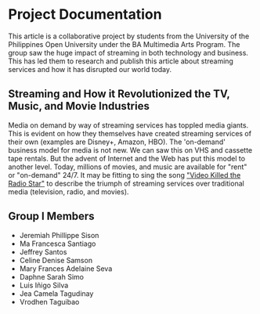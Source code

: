# Project Documentation

This article is a collaborative project by students from the  University of the Philippines Open University under the BA Multimedia  Arts Program. The group saw the huge impact of streaming in both  technology and business. This has led them to research and publish this  article about streaming services and how it has disrupted our world  today.

## Streaming and How it Revolutionized the TV, Music, and Movie Industries

Media on demand by way of streaming services has toppled media giants. This is evident on how they themselves have created streaming services of their own (examples are Disney+, Amazon, HBO). The 'on-demand' business model for media is not new. We can saw this on VHS and cassette tape rentals. But the advent of Internet and the Web has put this model to another level. Today, millions of movies, and music are available for "rent" or "on-demand" 24/7. It may be fitting to sing the song ["Video Killed the Radio Star"](https://www.youtube.com/watch?v=LrjdpNDfZLo)  to describe the triumph of streaming services over traditional media (television, radio, and movies).

## Group I Members

- Jeremiah Phillippe Sison
- Ma Francesca Santiago
- Jeffrey Santos
- Celine Denise Samson
- Mary Frances Adelaine Seva
- Daphne Sarah Simo
- Luis Iñigo Silva
- Jea Camela Tagudinay
- Vrodhen Taguibao
